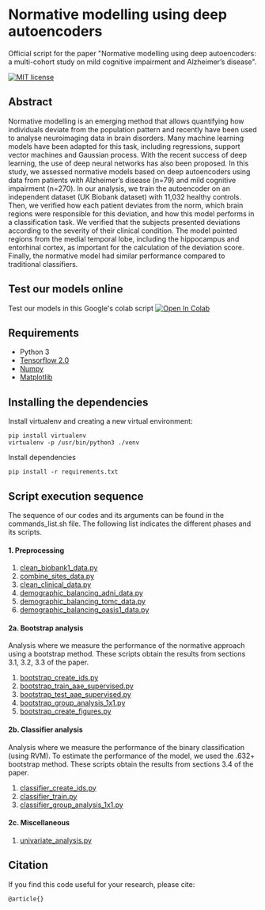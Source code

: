 # Normative modelling using deep autoencoders

Official script for the paper "Normative modelling using deep autoencoders: a multi-cohort study on mild cognitive impairment and Alzheimer’s disease".

[![MIT license](http://img.shields.io/badge/license-MIT-brightgreen.svg)](https://github.com/Warvito/Normative-modelling-using-deep-autoencoders/blob/master/LICENSE)

## Abstract
Normative modelling is an emerging method that allows quantifying how individuals deviate from the population pattern and recently have been used to analyse neuroimaging data in brain disorders. Many machine learning models have been adapted for this task, including regressions, support vector machines and Gaussian process. With the recent success of deep learning, the use of deep neural networks has also been proposed. In this study, we assessed normative models based on deep autoencoders using data from patients with Alzheimer’s disease (n=79) and mild cognitive impairment (n=270). In our analysis, we train the autoencoder on an independent dataset (UK Biobank dataset) with 11,032 healthy controls. Then, we verified how each patient deviates from the norm, which brain regions were responsible for this deviation, and how this model performs in a classification task. We verified that the subjects presented deviations according to the severity of their clinical condition. The model pointed regions from the medial temporal lobe, including the hippocampus and entorhinal cortex, as important for the calculation of the deviation score. Finally, the normative model had similar performance compared to traditional classifiers.


## Test our models online
Test our  models in this Google's colab script <a href="https://colab.research.google.com/github/Warvito/Normative-modelling-using-deep-autoencoders/blob/master/notebooks/predict_deviation_bootstrap.ipynb" target="_parent"><img src="https://colab.research.google.com/assets/colab-badge.svg" alt="Open In Colab"/></a>


## Requirements
- Python 3
- [Tensorflow 2.0](https://www.tensorflow.org/)
- [Numpy](http://www.numpy.org/)
- [Matplotlib](https://matplotlib.org/)


## Installing the dependencies
Install virtualenv and creating a new virtual environment:

    pip install virtualenv
    virtualenv -p /usr/bin/python3 ./venv

Install dependencies

    pip install -r requirements.txt


## Script execution sequence
The sequence of our codes and its arguments can be found in the commands_list.sh file. 
The following list indicates the different phases and its scripts.

#### 1. Preprocessing
1. [clean_biobank1_data.py](clean_biobank1_data.py)
2. [combine_sites_data.py](combine_sites_data.py)
3. [clean_clinical_data.py](clean_clinical_data.py)
4. [demographic_balancing_adni_data.py](demographic_balancing_adni_data.py)
5. [demographic_balancing_tomc_data.py](demographic_balancing_tomc_data.py)
6. [demographic_balancing_oasis1_data.py](demographic_balancing_oasis1_data.py)

#### 2a. Bootstrap analysis
Analysis where we measure the performance of the normative approach using a bootstrap method. 
These scripts obtain the results from sections 3.1, 3.2, 3.3 of the paper. 
1. [bootstrap_create_ids.py](bootstrap_create_ids.py)
2. [bootstrap_train_aae_supervised.py](bootstrap_train_aae_supervised.py)
3. [bootstrap_test_aae_supervised.py](bootstrap_test_aae_supervised.py)
4. [bootstrap_group_analysis_1x1.py](bootstrap_group_analysis_1x1.py)
5. [bootstrap_create_figures.py](bootstrap_create_figures.py)

#### 2b. Classifier analysis
Analysis where we measure the performance of the binary classification (using RVM).
To estimate the performance of the model, we used the .632+ bootstrap method.
These scripts obtain the results from sections 3.4 of the paper. 
1. [classifier_create_ids.py](classifier_create_ids.py)
2. [classifier_train.py](classifier_train.py)
3. [classifier_group_analysis_1x1.py](classifier_group_analysis_1x1.py)

#### 2c. Miscellaneous 
1. [univariate_analysis.py](univariate_analysis.py)

## Citation
If you find this code useful for your research, please cite:

    @article{}